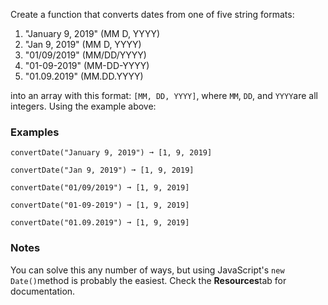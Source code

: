 Create a function that converts dates from one of five string formats:

1.  "January 9, 2019" (MM D, YYYY)
2.  "Jan 9, 2019" (MM D, YYYY)
3.  "01/09/2019" (MM/DD/YYYY)
4.  "01-09-2019" (MM-DD-YYYY)
5.  "01.09.2019" (MM.DD.YYYY)

into an array with this format: `[MM, DD, YYYY]`, where `MM`, `DD`, and `YYYY`are all integers. Using the example above:


### Examples ###
    convertDate("January 9, 2019") ➞ [1, 9, 2019]

    convertDate("Jan 9, 2019") ➞ [1, 9, 2019]

    convertDate("01/09/2019") ➞ [1, 9, 2019]

    convertDate("01-09-2019") ➞ [1, 9, 2019]

    convertDate("01.09.2019") ➞ [1, 9, 2019]


### Notes ###
You can solve this any number of ways, but using JavaScript's `new Date()`method is probably the easiest. Check the **Resources**tab for documentation.